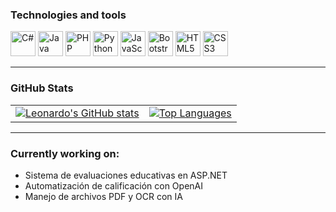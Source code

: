 ### Technologies and tools

<p align="left">
  <img src="https://cdn.jsdelivr.net/gh/devicons/devicon/icons/csharp/csharp-original.svg" width="40" alt="C#" />
  <img src="https://raw.githubusercontent.com/jmnote/z-icons/master/svg/java.svg" width="40" alt="Java logo" />
  <img src="https://raw.githubusercontent.com/jmnote/z-icons/master/svg/php.svg" width="40" alt="PHP" />
  <img src="https://raw.githubusercontent.com/jmnote/z-icons/master/svg/python.svg" width="40" alt="Python" />
  <img src="https://cdn.jsdelivr.net/gh/devicons/devicon/icons/javascript/javascript-original.svg" width="40" alt="JavaScript" />
  <img src="https://raw.githubusercontent.com/jmnote/z-icons/master/svg/bootstrap.svg" width="40" alt="Bootstrap" />
  <img src="https://cdn.jsdelivr.net/gh/devicons/devicon/icons/html5/html5-original.svg" width="40" alt="HTML5" />
  <img src="https://cdn.jsdelivr.net/gh/devicons/devicon/icons/css3/css3-original.svg" width="40" alt="CSS3" />
</p>

---

### GitHub Stats

<table border="0">
  <tr>
    <td>
      <a href="https://github.com/search?q=path%3A%2A.css+user%3Aleonardomedranotorres&type=code">
        <img src="https://github-readme-stats.vercel.app/api?username=leonardomedranotorres&show_icons=true&theme=tokyonight" alt="Leonardo's GitHub stats" />
      </a>
    </td>
    <td>
      <a href="https://github.com/search?q=path%3A%2A.html+user%3Aleonardomedranotorres&type=code">
        <img src="https://github-readme-stats.vercel.app/api/top-langs/?username=leonardomedranotorres&layout=compact&theme=tokyonight" alt="Top Languages" />
      </a>
    </td>
  </tr>
</table>

---

### Currently working on:

- Sistema de evaluaciones educativas en ASP.NET
- Automatización de calificación con OpenAI
- Manejo de archivos PDF y OCR con IA
